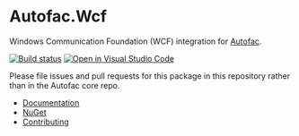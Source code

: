 # Autofac.Wcf

Windows Communication Foundation (WCF) integration for [Autofac](https://autofac.org).

[![Build status](https://ci.appveyor.com/api/projects/status/5hf5l1qqncrc15yu?svg=true)](https://ci.appveyor.com/project/Autofac/autofac-yirkj) [![Open in Visual Studio Code](https://open.vscode.dev/badges/open-in-vscode.svg)](https://open.vscode.dev/autofac/Autofac.Wcf)

Please file issues and pull requests for this package in this repository rather than in the Autofac core repo.

- [Documentation](https://autofac.readthedocs.io/en/latest/integration/wcf.html)
- [NuGet](https://www.nuget.org/packages/Autofac.Wcf/)
- [Contributing](https://autofac.readthedocs.io/en/latest/contributors.html)
